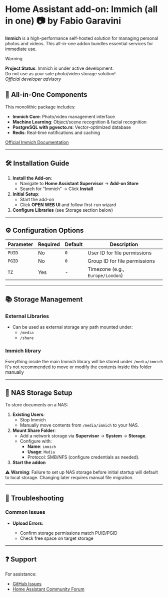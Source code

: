 # Home Assistant add-on: Immich (all in one) 📷 by Fabio Garavini

**Immich** is a high-performance self-hosted solution for managing personal photos and videos. This all-in-one addon bundles essential services for immediate use.

> [!WARNING]  
> **Project Status**: Immich is under active development.  
> Do not use as your sole photo/video storage solution!  
> *Official developer advisory*

## 🧩 All-in-One Components

This monolithic package includes:

- **Immich Core**: Photo/video management interface
- **Machine Learning**: Object/scene recognition & facial recognition
- **PostgreSQL with pgvecto.rs**: Vector-optimized database
- **Redis**: Real-time notifications and caching

[Official Immich Documentation](https://immich.app/docs)

---

## 🛠 Installation Guide

1. **Install the Add-on**:
   - Navigate to **Home Assistant Supervisor** → **Add-on Store**
   - Search for "Immich" → Click **Install**
1. **Initial Setup**:
   - Start the add-on
   - Click **OPEN WEB UI** and follow first-run wizard
1. **Configure Libraries** (see Storage section below)

---

## ⚙️ Configuration Options

| Parameter | Required | Default | Description |
|-----------|----------|---------|-------------|
| `PUID`    | No       | `0`     | User ID for file permissions |
| `PGID`    | No       | `0`     | Group ID for file permissions |
| `TZ`      | Yes      | -       | Timezone (e.g., `Europe/London`) |

---

## 📚 Storage Management

### External Libraries

- Can be used as external storage any path mounted under:
  - `/media`
  - `/share`

### Immich library

Everything inside the main Immich library will be stored under `/media/immich`  
It's not recommended to move or modify the contents inside this folder manually

---

## 💾 NAS Storage Setup

To store documents on a NAS:

1. **Existing Users**:
   - Stop Immich
   - Manually move contents from `/media/immich` to your NAS.
1. **Mount Share Folder**:
   - Add a network storage via **Supervisor** → **System** → **Storage**.
   - Configure with:
     - **Name**: `immich`
     - **Usage**: `Media`
     - Protocol: SMB/NFS (configure credentials as needed).
1. **Start the addon**

⚠️ **Warning**: Failure to set up NAS storage before initial startup will default to local storage. Changing later requires manual file migration.

---

## 🚨 Troubleshooting

### Common Issues

- **Upload Errors:**

  - Confirm storage permissions match PUID/PGID
  - Check free space on target storage

---

## ❓ Support

For assistance:

- [GitHub Issues](https://github.com/fabio-garavini/hassio-addons/issues)
- [Home Assistant Community Forum](https://community.home-assistant.io)
